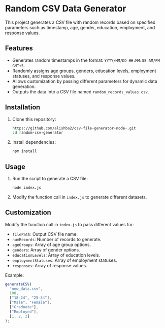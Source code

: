 # Random CSV Data Generator

This project generates a CSV file with random records based on specified parameters such as timestamp, age, gender, education, employment, and response values.

## Features

- Generates random timestamps in the format: `YYYY/MM/DD HH:MM:SS AM/PM GMT+5`.
- Randomly assigns age groups, genders, education levels, employment statuses, and response values.
- Allows customization by passing different parameters for dynamic data generation.
- Outputs the data into a CSV file named `random_records_values.csv`.

## Installation

1. Clone this repository:
   ```sh
   https://github.com/alishba2/csv-file-generator-node-.git
   cd random-csv-generator
   ```
2. Install dependencies:
   ```sh
   npm install
   ```

## Usage

1. Run the script to generate a CSV file:
   ```sh
   node index.js
   ```
2. Modify the function call in `index.js` to generate different datasets.

## Customization

Modify the function call in `index.js` to pass different values for:

- `filePath`: Output CSV file name.
- `numRecords`: Number of records to generate.
- `ageGroups`: Array of age group options.
- `genders`: Array of gender options.
- `educationLevels`: Array of education levels.
- `employmentStatuses`: Array of employment statuses.
- `responses`: Array of response values.

Example:

```js
generateCSV(
  "new_data.csv",
  100,
  ["18-24", "25-34"],
  ["Male", "Female"],
  ["Graduate"],
  ["Employed"],
  [1, 2, 3]
);
```
